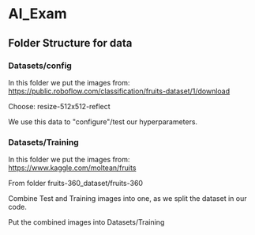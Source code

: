 # AI_Exam

## Folder Structure for data

### Datasets/config

In this folder we put the images from:
https://public.roboflow.com/classification/fruits-dataset/1/download

Choose: resize-512x512-reflect

We use this data to "configure"/test our hyperparameters.


### Datasets/Training

In this folder we put the images from:
https://www.kaggle.com/moltean/fruits

From folder fruits-360_dataset/fruits-360

Combine Test and Training images into one, as we split the dataset in our code.

Put the combined images into Datasets/Training

